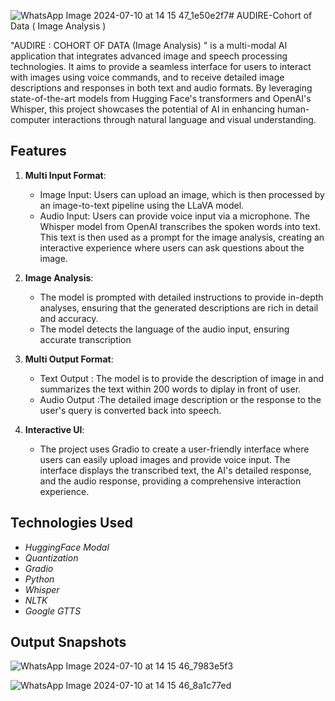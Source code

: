 ![WhatsApp Image 2024-07-10 at 14 15 47_1e50e2f7](https://github.com/SatyajeetPatra-11/AUDIRE-Cohort-of-Data-Image-Analysis-/assets/117520211/718c1e7b-d9e2-4285-81ea-dc267cd0370f)# AUDIRE-Cohort of Data ( Image Analysis )

"AUDIRE : COHORT OF DATA (Image Analysis) " is a multi-modal AI application that integrates advanced image and speech processing technologies. It aims to provide a seamless interface for users to interact with images using voice commands, and to receive detailed image descriptions and responses in both text and audio formats. By leveraging state-of-the-art models from Hugging Face's transformers and OpenAI's Whisper, this project showcases the potential of AI in enhancing human-computer interactions through natural language and visual understanding.
 
## Features
 
1. **Multi Input Format**:
   - Image Input: Users can upload an image, which is then processed by an image-to-text pipeline using the LLaVA model. 
   - Audio Input: Users can provide voice input via a microphone. The Whisper model from OpenAI transcribes the spoken words into text. This text is then used as a prompt for the image analysis, creating an interactive experience where users can ask questions about the 
     image.
 
2. **Image Analysis**:
   - The model is prompted with detailed instructions to provide in-depth analyses, ensuring that the generated descriptions are rich in detail and accuracy.
   - The model detects the language of the audio input, ensuring accurate transcription
    
 
3. **Multi Output Format**:
   - Text Output : The model is to provide the  description of image in and summarizes the text within 200 words to diplay in front of user.
   -  Audio Output :The detailed image description or the response to the user's query is converted back into speech.
 
4. **Interactive UI**:
   - The project uses Gradio to create a user-friendly interface where users can easily upload images and provide voice input. The interface displays the transcribed text, the AI's detailed response, and the audio response, providing a comprehensive interaction 
     experience.
 
## Technologies Used
  
- *HuggingFace Modal*
- *Quantization*
- *Gradio*
- *Python*
- *Whisper*
- *NLTK*
- *Google GTTS*

## Output Snapshots 
  
![WhatsApp Image 2024-07-10 at 14 15 46_7983e5f3](https://github.com/SatyajeetPatra-11/AUDIRE-Cohort-of-Data-Image-Analysis-/assets/117520211/9782337a-f776-4c95-bf23-dc0b931b1f01)

![WhatsApp Image 2024-07-10 at 14 15 46_8a1c77ed](https://github.com/SatyajeetPatra-11/AUDIRE-Cohort-of-Data-Image-Analysis-/assets/117520211/771d1abd-1f99-4036-b0ba-6ed49efa5ee0)



